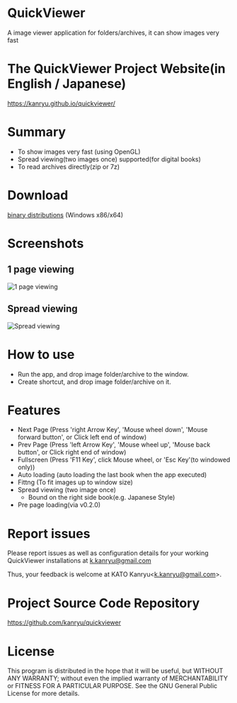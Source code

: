 QuickViewer
===========

A image viewer application for folders/archives, it can show images very fast


# The QuickViewer Project Website(in English / Japanese)

https://kanryu.github.io/quickviewer/

# Summary

 - To show images very fast (using OpenGL)
 - Spread viewing(two images once) supported(for digital books)
 - To read archives directly(zip or 7z)

# Download

[binary distributions](https://github.com/kanryu/quickviewer/releases) (Windows x86/x64)

# Screenshots

## 1 page viewing


![1 page viewing](https://github.com/kanryu/quickviewer/wiki/images/singleview.jpg)

## Spread viewing

![Spread viewing](https://github.com/kanryu/quickviewer/wiki/images/dualview.jpg)

# How to use

- Run the app, and drop image folder/archive to the window.
- Create shortcut, and drop image folder/archive on it.


# Features

- Next Page (Press 'right Arrow Key', 'Mouse wheel down', 'Mouse forward button', or Click left end of window)
- Prev Page (Press 'left Arrow Key', 'Mouse wheel up', 'Mouse back button', or Click right end of window)
- Fullscreen (Press 'F11 Key', click Mouse wheel, or 'Esc Key'(to windowed only))
- Auto loading (auto loading the last book when the app executed)
- Fittng (To fit images up to window size)
- Spread viewing (two image once)
    - Bound on the right side book(e.g. Japanese Style)
- Pre page loading(via v0.2.0)

# Report issues

Please report issues as well as configuration details for your working 
QuickViewer installations at <k.kanryu@gmail.com>

Thus, your feedback is welcome at KATO Kanryu<<k.kanryu@gmail.com>>.


# Project Source Code Repository

https://github.com/kanryu/quickviewer

# License

This program is distributed in the hope that it will be useful, but WITHOUT ANY WARRANTY; without even the implied warranty of MERCHANTABILITY or FITNESS FOR A PARTICULAR PURPOSE. See the GNU General Public License for more details.

